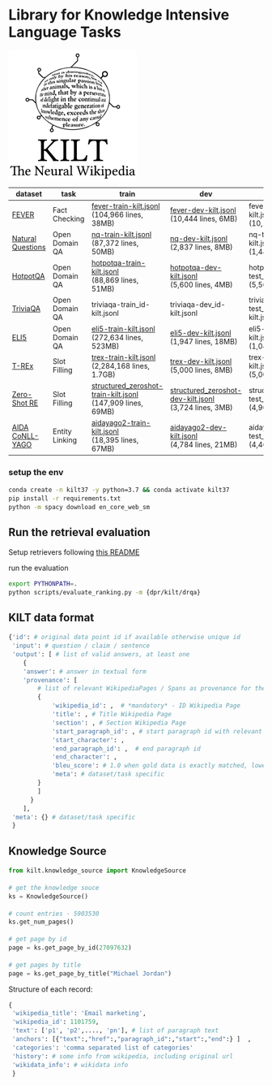 # Library for Knowledge Intensive Language Tasks

<img align="middle" src="img/KILT.jpg" height="256" alt="KILT">


| dataset | task | train | dev | test |
| ------------- | ------------- | ------------- | ------------- | ------------- | 
| [FEVER](https://fever.ai) | Fact Checking | [fever-train-kilt.jsonl](http://dl.fbaipublicfiles.com/KILT/fever-train-kilt.jsonl)<br>(104,966 lines, 38MB)  | [fever-dev-kilt.jsonl](http://dl.fbaipublicfiles.com/KILT/fever-dev-kilt.jsonl)<br>(10,444 lines, 6MB) | fever-test_input-kilt.jsonl<br>(10,100 lines) | 
| [Natural Questions](https://ai.google.com/research/NaturalQuestions) | Open Domain QA | [nq-train-kilt.jsonl](http://dl.fbaipublicfiles.com/KILT/nq-train-kilt.jsonl)<br>(87,372 lines, 50MB) | [nq-dev-kilt.jsonl](http://dl.fbaipublicfiles.com/KILT/nq-dev-kilt.jsonl)<br>(2,837 lines, 8MB) | nq-test_input-kilt.jsonl<br>(1,444 lines) | 
| [HotpotQA](https://hotpotqa.github.io) | Open Domain QA | [hotpotqa-train-kilt.jsonl](http://dl.fbaipublicfiles.com/KILT/hotpotqa-train-kilt.jsonl)<br>(88,869 lines, 51MB) | [hotpotqa-dev-kilt.jsonl](http://dl.fbaipublicfiles.com/KILT/hotpotqa-dev-kilt.jsonl)<br>(5,600 lines, 4MB) | hotpotqa-test_input-kilt.jsonl<br>(5,569 lines) |
| [TriviaQA](http://nlp.cs.washington.edu/triviaqa) | Open Domain QA | triviaqa-train_id-kilt.jsonl | triviaqa-dev_id-kilt.jsonl | triviaqa-test_id_input-kilt.jsonl |
| [ELI5](https://facebookresearch.github.io/ELI5/explore.html) | Open Domain QA | [eli5-train-kilt.jsonl](http://dl.fbaipublicfiles.com/KILT/eli5-train-kilt.jsonl)<br>(272,634 lines, 523MB) | [eli5-dev-kilt.jsonl](http://dl.fbaipublicfiles.com/KILT/eli5-dev-kilt.jsonl)<br>(1,947 lines, 18MB) | eli5-test_input-kilt.jsonl<br>(1,040 lines) | 
| [T-REx](https://hadyelsahar.github.io/t-rex) | Slot Filling | [trex-train-kilt.jsonl](http://dl.fbaipublicfiles.com/KILT/trex-train-kilt.jsonl)<br>(2,284,168 lines, 1.7GB) | [trex-dev-kilt.jsonl](http://dl.fbaipublicfiles.com/KILT/trex-dev-kilt.jsonl)<br>(5,000 lines, 8MB) | trex-test_input-kilt.jsonl<br>(5,000 lines) | 
| [Zero-Shot RE](http://nlp.cs.washington.edu/zeroshot) | Slot Filling | [structured_zeroshot-train-kilt.jsonl](http://dl.fbaipublicfiles.com/KILT/structured_zeroshot-train-kilt.jsonl)<br>(147,909 lines, 69MB) | [structured_zeroshot-dev-kilt.jsonl](http://dl.fbaipublicfiles.com/KILT/structured_zeroshot-dev-kilt.jsonl)<br>(3,724 lines, 3MB) | structured_zeroshot-test_input-kilt.jsonl<br>(4,966 lines) |
| [AIDA CoNLL-YAGO](https://www.mpi-inf.mpg.de/departments/databases-and-information-systems/research/ambiverse-nlu/aida/downloads) | Entity Linking | [aidayago2-train-kilt.jsonl]( http://dl.fbaipublicfiles.com/KILT/aidayago2-train-kilt.jsonl)<br>(18,395 lines, 67MB) | [aidayago2-dev-kilt.jsonl]( http://dl.fbaipublicfiles.com/KILT/aidayago2-dev-kilt.jsonl)<br>(4,784 lines, 21MB) | aidayago2-test_input-kilt.jsonl<br>(4,463 lines) | 
 

### setup the env

```bash
conda create -n kilt37 -y python=3.7 && conda activate kilt37
pip install -r requirements.txt
python -m spacy download en_core_web_sm
```

## Run the retrieval evaluation

Setup retrievers following [this README](kilt/retrievers/README.md)

run the evaluation
```bash
export PYTHONPATH=.
python scripts/evaluate_ranking.py -m {dpr/kilt/drqa}
```

## KILT data format

```python
{'id': # original data point id if available otherwise unique id
 'input': # question / claim / sentence
 'output': [ # list of valid answers, at least one
    {
    'answer': # answer in textual form
    'provenance': [
        # list of relevant WikipediaPages / Spans as provenance for the answer from the ks
        {
            'wikipedia_id': ,  # *mandatory* - ID Wikipedia Page
            'title': , # Title Wikipedia Page
            'section': , # Section Wikipedia Page
            'start_paragraph_id': , # start paragraph id with relevant info
            'start_character': , 
            'end_paragraph_id': ,  # end paragraph id
            'end_character': , 
            'bleu_score': # 1.0 when gold data is exactly matched, lower for fuzzy matches 
            'meta': # dataset/task specific
        }
        ] 
      }
    ],
 'meta': {} # dataset/task specific
 }
```


## Knowledge Source

```python
from kilt.knowledge_source import KnowledgeSource

# get the knowledge souce
ks = KnowledgeSource()

# count entries - 5903530
ks.get_num_pages()

# get page by id
page = ks.get_page_by_id(27097632)

# get pages by title
page = ks.get_page_by_title("Michael Jordan")
```


Structure of each record:
```python
{
 'wikipedia_title': 'Email marketing',
 'wikipedia_id': 1101759, 
 'text': ['p1', 'p2',...., 'pn'], # list of paragraph text
 'anchors': [{"text":,"href":,"paragraph_id":,"start":,"end":} ]  , 
 'categories': 'comma separated list of categories'
 'history': # some info from wikipedia, including original url
 'wikidata_info': # wikidata info
 }
```
